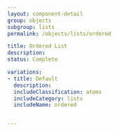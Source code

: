 ```yaml
---
layout: component-detail
group: objects
subgroup: lists
permalink: /objects/lists/ordered

title: Ordered List
description:
status: Complete

variations:
- title: Default
  description:
  includeClassification: atoms
  includeCategory: lists
  includeName: ordered


---
```

